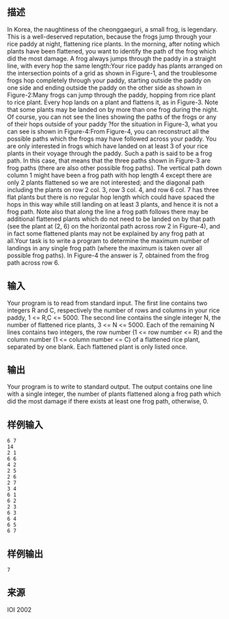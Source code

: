 ## 描述


In Korea, the naughtiness of the cheonggaeguri, a small frog, is legendary.  This is a well-deserved reputation, because the frogs jump through your rice paddy at night, flattening rice plants.  In the morning, after noting which plants have been flattened, you want to identify the path of the frog which did the most damage.  A frog always jumps through the paddy in a straight line, with every hop the same length:Your rice paddy has plants arranged on the intersection points of a grid as shown in Figure-1, and the troublesome frogs hop completely through your paddy, starting outside the paddy on one side and ending outside the paddy on the other side as shown in Figure-2:Many frogs can jump through the paddy, hopping from rice plant to rice plant.  Every hop lands on a plant and flattens it, as in Figure-3.  Note that some plants may be landed on by more than one frog during the night.  Of course, you can not see the lines showing the paths of the frogs or any of their hops outside of your paddy ?for the situation in Figure-3, what you can see is shown in Figure-4:From Figure-4, you can reconstruct all the possible paths which the frogs may have followed across your paddy.  You are only interested in frogs which have landed on at least 3 of your rice plants in their voyage through the paddy.  Such a path is said to be a frog path.  In this case, that means that the three paths shown in Figure-3 are frog paths (there are also other possible frog paths). The vertical path down column 1 might have been a frog path with hop length 4 except there are only 2 plants flattened so we are not interested; and the diagonal path including the plants on row 2 col. 3, row 3 col. 4, and row 6 col. 7 has three flat plants but there is no regular hop length which could have spaced the hops in this way while still landing on at least 3 plants, and hence it is not a frog path.  Note also that along the line a frog path follows there may be additional flattened plants which do not need to be landed on by that path (see the plant at (2, 6) on the horizontal path across row 2 in Figure-4), and in fact some flattened plants may not be explained by any frog path at all.Your task is to write a program to determine the maximum number of landings in any single frog path (where the maximum is taken over all possible frog paths).  In Figure-4 the answer is 7, obtained from the frog path across row 6.

## 输入


Your program is to read from standard input. The first line contains two integers R and C, respectively the number of rows and columns in your rice paddy, 1 <= R,C <= 5000.  The second line contains the single integer N, the number of flattened rice plants, 3 <= N <= 5000.  Each of the remaining N lines contains two integers, the row number (1 <= row number <= R) and the column number (1 <= column number <= C) of a flattened rice plant, separated by one blank. Each flattened plant is only listed once.

## 输出


Your program is to write to standard output. The output contains one line with a single integer, the number of plants flattened along a frog path which did the most damage if there exists at least one frog path, otherwise, 0.

## 样例输入


```
6 7
14
2 1
6 6
4 2
2 5
2 6
2 7
3 4
6 1
6 2
2 3
6 3
6 4
6 5
6 7

```


## 样例输出


```
7
```


## 来源


IOI 2002

